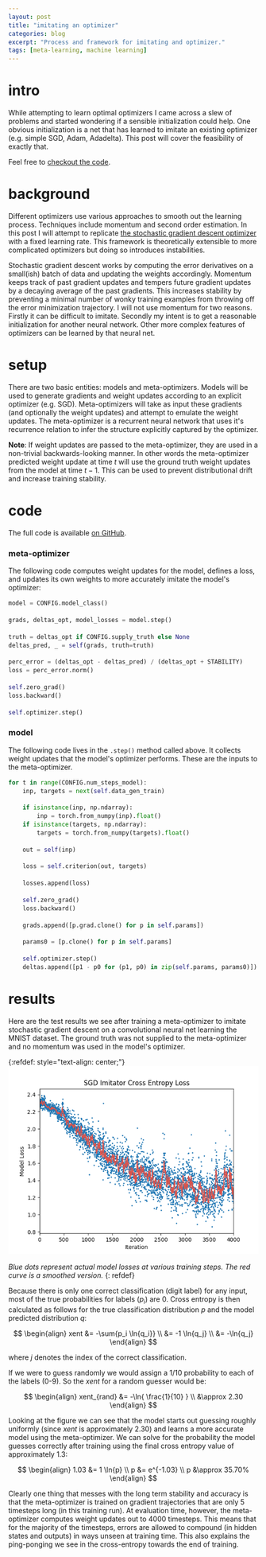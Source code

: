 ```yaml
---
layout: post
title: "imitating an optimizer"
categories: blog
excerpt: "Process and framework for imitating and optimizer."
tags: [meta-learning, machine learning]
---
```


# intro

While attempting to learn optimal optimizers I came across a slew of problems and started wondering if a sensible initialization could help. One obvious initialization is a net that has learned to imitate an existing optimizer (e.g. simple SGD, Adam, Adadelta). This post will cover the feasibility of exactly that.

Feel free to [checkout the code](https://github.com/jalexvig/imitating_optimizer).

# background

Different optimizers use various approaches to smooth out the learning process. Techniques include momentum and second order estimation. In this post I will attempt to replicate [the stochastic gradient descent optimizer](https://pytorch.org/docs/master/_modules/torch/optim/sgd.html) with a fixed learning rate. This framework is theoretically extensible to more complicated optimizers but doing so introduces instabilities.

Stochastic gradient descent works by computing the error derivatives on a small(ish) batch of data and updating the weights accordingly. Momentum keeps track of past gradient updates and tempers future gradient updates by a decaying average of the past gradients. This increases stability by preventing a minimal number of wonky training examples from throwing off the error minimization trajectory. I will not use momentum for two reasons. Firstly it can be difficult to imitate. Secondly my intent is to get a reasonable initialization for another neural network. Other more complex features of optimizers can be learned by that neural net.

# setup

There are two basic entities: models and meta-optimizers. Models will be used to generate gradients and weight updates according to an explicit optimizer (e.g. SGD). Meta-optimizers will take as input these gradients (and optionally the weight updates) and attempt to emulate the weight updates. The meta-optimizer is a recurrent neural network that uses it's recurrence relation to infer the structure explicitly captured by the optimizer.

**Note**: If weight updates are passed to the meta-optimizer, they are used in a non-trivial backwards-looking manner. In other words the meta-optimizer predicted weight update at time $t$ will use the ground truth weight updates from the model at time $t-1$. This can be used to prevent distributional drift and increase training stability.

# code

The full code is available [on GitHub](https://github.com/jalexvig/imitating_optimizer).

### meta-optimizer

The following code computes weight updates for the model, defines a loss, and updates its own weights to more accurately imitate the model's optimizer:

```python
model = CONFIG.model_class()

grads, deltas_opt, model_losses = model.step()

truth = deltas_opt if CONFIG.supply_truth else None
deltas_pred, _ = self(grads, truth=truth)

perc_error = (deltas_opt - deltas_pred) / (deltas_opt + STABILITY)
loss = perc_error.norm()

self.zero_grad()
loss.backward()

self.optimizer.step()
```

### model

The following code lives in the `.step()` method called above. It collects weight updates that the model's optimizer performs. These are the inputs to the meta-optimizer.

```python
for t in range(CONFIG.num_steps_model):
    inp, targets = next(self.data_gen_train)

    if isinstance(inp, np.ndarray):
        inp = torch.from_numpy(inp).float()
    if isinstance(targets, np.ndarray):
        targets = torch.from_numpy(targets).float()

    out = self(inp)

    loss = self.criterion(out, targets)

    losses.append(loss)

    self.zero_grad()
    loss.backward()

    grads.append([p.grad.clone() for p in self.params])

    params0 = [p.clone() for p in self.params]

    self.optimizer.step()
    deltas.append([p1 - p0 for (p1, p0) in zip(self.params, params0)])
```

# results

Here are the test results we see after training a meta-optimizer to imitate stochastic gradient descent on a convolutional neural net learning the MNIST dataset. The ground truth was not supplied to the meta-optimizer and no momentum was used in the model's optimizer.

{:refdef: style="text-align: center;"}
![SGD Imitator](/images/imitating_an_optimizer/sgd_nomomentum_xent.png)

*Blue dots represent actual model losses at various training steps. The red curve is a smoothed version.*
{: refdef}

Because there is only one correct classification (digit label) for any input, most of the true probabilities for labels ($p_i$) are 0. Cross entropy is then calculated as follows for the true classification distribution $p$ and the model predicted distribution $q$:

$$
\begin{align}
xent &= -\sum{p_i \ln{q_i}} \\
     &= -1 \ln{q_j} \\
     &= -\ln{q_j}
\end{align}
$$

where $j$ denotes the index of the correct classification.

If we were to guess randomly we would assign a 1/10 probability to each of the labels (0-9). So the $xent$ for a random guesser would be:

$$
\begin{align}
xent_{rand} &= -\ln{ \frac{1}{10} } \\
            &\approx 2.30
\end{align}
$$

Looking at the figure we can see that the model starts out guessing roughly uniformly (since $xent$ is approximately 2.30) and learns a more accurate model using the meta-optimizer. We can solve for the probability the model guesses correctly after training using the final cross entropy value of approximately 1.3:

$$
\begin{align}
1.03 &= 1 \ln{p} \\
p &= e^{-1.03} \\
p &\approx 35.70%
\end{align}
$$

Clearly one thing that messes with the long term stability and accuracy is that the meta-optimizer is trained on gradient trajectories that are only 5 timesteps long (in this training run). At evaluation time, however, the meta-optimizer computes weight updates out to 4000 timesteps. This means that for the majority of the timesteps, errors are allowed to compound (in hidden states and outputs) in ways unseen at training time. This also explains the ping-ponging we see in the cross-entropy towards the end of training.
